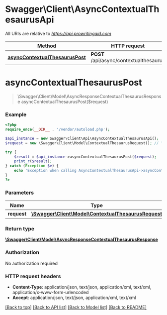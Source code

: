 # Swagger\Client\AsyncContextualThesaurusApi

All URIs are relative to *https://api.prowritingaid.com*

Method | HTTP request | Description
------------- | ------------- | -------------
[**asyncContextualThesaurusPost**](AsyncContextualThesaurusApi.md#asyncContextualThesaurusPost) | **POST** /api/async/contextualthesaurus | 


# **asyncContextualThesaurusPost**
> \Swagger\Client\Model\AsyncResponseContextualThesaurusResponse asyncContextualThesaurusPost($request)



### Example
```php
<?php
require_once(__DIR__ . '/vendor/autoload.php');

$api_instance = new Swagger\Client\Api\AsyncContextualThesaurusApi();
$request = new \Swagger\Client\Model\ContextualThesaurusRequest(); // \Swagger\Client\Model\ContextualThesaurusRequest | 

try {
    $result = $api_instance->asyncContextualThesaurusPost($request);
    print_r($result);
} catch (Exception $e) {
    echo 'Exception when calling AsyncContextualThesaurusApi->asyncContextualThesaurusPost: ', $e->getMessage(), PHP_EOL;
}
?>
```

### Parameters

Name | Type | Description  | Notes
------------- | ------------- | ------------- | -------------
 **request** | [**\Swagger\Client\Model\ContextualThesaurusRequest**](../Model/\Swagger\Client\Model\ContextualThesaurusRequest.md)|  |

### Return type

[**\Swagger\Client\Model\AsyncResponseContextualThesaurusResponse**](../Model/AsyncResponseContextualThesaurusResponse.md)

### Authorization

No authorization required

### HTTP request headers

 - **Content-Type**: application/json, text/json, application/xml, text/xml, application/x-www-form-urlencoded
 - **Accept**: application/json, text/json, application/xml, text/xml

[[Back to top]](#) [[Back to API list]](../../README.md#documentation-for-api-endpoints) [[Back to Model list]](../../README.md#documentation-for-models) [[Back to README]](../../README.md)

